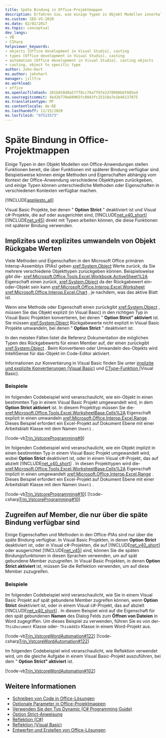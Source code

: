 ```yaml
---
title: Späte Bindung in Office-Projektmappen
description: Erfahren Sie, wie einige Typen in Objekt Modellen innerhalb Microsoft Office Anwendungen Funktionen bereitstellen, die über Funktionen mit späterer Bindung verfügbar sind.
ms.custom: SEO-VS-2020
ms.date: 02/02/2017
ms.topic: conceptual
dev_langs:
- VB
- CSharp
helpviewer_keywords:
- objects [Office development in Visual Studio], casting
- types [Office development in Visual Studio], casting
- automation [Office development in Visual Studio], casting objects
- casting, object to specific type
author: John-Hart
ms.author: johnhart
manager: jillfra
ms.workload:
- office
ms.openlocfilehash: 201b850d8a577f8cc76aff97e2370998b6f885ed
ms.sourcegitcommit: 4bd2b770e60965fc0843fc25318a7e1b46137875
ms.translationtype: MT
ms.contentlocale: de-DE
ms.lasthandoff: 12/15/2020
ms.locfileid: "97523573"
---
```

# <a name="late-binding-in-office-solutions"></a>Späte Bindung in Office-Projektmappen
  Einige Typen in den Objekt Modellen von Office-Anwendungen stellen Funktionen bereit, die über Funktionen mit späterer Bindung verfügbar sind. Beispielsweise können einige Methoden und Eigenschaften abhängig vom Kontext der Office-Anwendung verschiedene Objekttypen zurückgeben, und einige Typen können unterschiedliche Methoden oder Eigenschaften in verschiedenen Kontexten verfügbar machen.

 [!INCLUDE[appliesto_all](../vsto/includes/appliesto-all-md.md)]

 Visual Basic Projekte, bei denen " **Option Strict** " deaktiviert ist und Visual c#-Projekte, die auf oder ausgerichtet sind, [!INCLUDE[net_v40_short](../sharepoint/includes/net-v40-short-md.md)] [!INCLUDE[net_v45](../vsto/includes/net-v45-md.md)] direkt mit Typen arbeiten können, die diese Funktionen mit späterer Bindung verwenden.

## <a name="implicit-and-explicit-casting-of-object-return-values"></a>Implizites und explizites umwandeln von Objekt Rückgabe Werten
 Viele Methoden und Eigenschaften in den Microsoft Office primären Interop-Assemblys (PIAs) geben <xref:System.Object> Werte zurück, da Sie mehrere verschiedene Objekttypen zurückgeben können. Beispielsweise gibt die- <xref:Microsoft.Office.Tools.Excel.Workbook.ActiveSheet%2A> Eigenschaft einen zurück, <xref:System.Object> da der Rückgabewert ein-oder-Objekt sein kann <xref:Microsoft.Office.Interop.Excel.Worksheet> <xref:Microsoft.Office.Interop.Excel.Chart> , je nachdem, was das aktive Blatt ist.

 Wenn eine Methode oder Eigenschaft einen zurückgibt <xref:System.Object> , müssen Sie das Objekt explizit (in Visual Basic) in den richtigen Typ in Visual Basic Projekten konvertieren, bei denen " **Option Strict" aktiviert** ist. Sie müssen <xref:System.Object> Rückgabewerte nicht explizit in Visual Basic Projekte umwandeln, bei denen " **Option Strict** " deaktiviert ist.

 In den meisten Fällen listet die Referenz Dokumentation die möglichen Typen des Rückgabewerts für einen Member auf, der einen zurückgibt <xref:System.Object> . Beim Konvertieren oder Umwandeln des-Objekts wird IntelliSense für das-Objekt im Code-Editor aktiviert.

 Informationen zur Konvertierung in Visual Basic finden Sie unter [implizite und explizite Konvertierungen &#40;Visual Basic&#41;](/dotnet/visual-basic/programming-guide/language-features/data-types/implicit-and-explicit-conversions) und [CType-Funktion &#40;](/dotnet/visual-basic/language-reference/functions/ctype-function)Visual Basic&#41;.

### <a name="examples"></a>Beispiele
 Im folgenden Codebeispiel wird veranschaulicht, wie ein-Objekt in einen bestimmten Typ in einem Visual Basic Projekt umgewandelt wird, in dem **Option Strict aktiviert** ist. In diesem Projekttyp müssen Sie die- <xref:Microsoft.Office.Tools.Excel.WorksheetBase.Cells%2A> Eigenschaft explizit in einen umwandeln <xref:Microsoft.Office.Interop.Excel.Range> . Dieses Beispiel erfordert ein Excel-Projekt auf Dokument Ebene mit einer Arbeitsblatt Klasse mit dem Namen `Sheet1` .

 [!code-vb[Trin_VstcoreProgramming#9](../vsto/codesnippet/VisualBasic/Trin_VstcoreProgrammingExcelVB/Sheet1.vb#9)]

 Im folgenden Codebeispiel wird veranschaulicht, wie ein Objekt implizit in einen bestimmten Typ in einem Visual Basic Projekt umgewandelt wird, wobei **Option Strict** deaktiviert ist, oder in einem Visual c#-Projekt, das auf abzielt [!INCLUDE[net_v40_short](../sharepoint/includes/net-v40-short-md.md)] . In diesen Projekttypen wird die- <xref:Microsoft.Office.Tools.Excel.WorksheetBase.Cells%2A> Eigenschaft implizit in einen umgewandelt <xref:Microsoft.Office.Interop.Excel.Range> . Dieses Beispiel erfordert ein Excel-Projekt auf Dokument Ebene mit einer Arbeitsblatt Klasse mit dem Namen `Sheet1` .

 [!code-vb[Trin_VstcoreProgramming#10](../vsto/codesnippet/VisualBasic/Trin_VstcoreProgrammingExcelVB/Sheet1.vb#10)]
 [!code-csharp[Trin_VstcoreProgramming#10](../vsto/codesnippet/CSharp/Trin_VstcoreProgrammingExcelCS/Sheet1.cs#10)]

## <a name="access-members-that-are-available-only-through-late-binding"></a>Zugreifen auf Member, die nur über die späte Bindung verfügbar sind
 Einige Eigenschaften und Methoden in den Office-PIAs sind nur über die späte Bindung verfügbar. In Visual Basic Projekten, in denen **Option Strict** deaktiviert ist, oder in Visual c#-Projekten, die auf [!INCLUDE[net_v40_short](../sharepoint/includes/net-v40-short-md.md)] oder ausgerichtet [!INCLUDE[net_v45](../vsto/includes/net-v45-md.md)] sind, können Sie die späten Bindungsfunktionen in diesen Sprachen verwenden, um auf spät gebundene Member zuzugreifen. In Visual Basic Projekten, in denen **Option Strict aktiviert** ist, müssen Sie die Reflektion verwenden, um auf diese Member zuzugreifen.

### <a name="examples"></a>Beispiele
 Im folgenden Codebeispiel wird veranschaulicht, wie Sie in einem Visual Basic Projekt auf spät gebundene Member zugreifen können, wenn **Option Strict** deaktiviert ist, oder in einem Visual c#-Projekt, das auf abzielt [!INCLUDE[net_v40_short](../sharepoint/includes/net-v40-short-md.md)] . In diesem Beispiel wird auf die Eigenschaft für den spät gebundenen **Namen** des Dialog Felds zum **Öffnen von Dateien** in Word zugegriffen. Um dieses Beispiel zu verwenden, führen Sie es von der- `ThisDocument` Klasse oder- `ThisAddIn` Klasse in einem Word-Projekt aus.

 [!code-vb[Trin_VstcoreWordAutomation#122](../vsto/codesnippet/VisualBasic/Trin_VstcoreWordAutomationVB/ThisDocument.vb#122)]
 [!code-csharp[Trin_VstcoreWordAutomation#122](../vsto/codesnippet/CSharp/Trin_VstcoreWordAutomationCS/ThisDocument.cs#122)]

 Im folgenden Codebeispiel wird veranschaulicht, wie Reflektion verwendet wird, um die gleiche Aufgabe in einem Visual Basic-Projekt auszuführen, bei dem " **Option Strict" aktiviert** ist.

 [!code-vb[Trin_VstcoreWordAutomation#102](../vsto/codesnippet/VisualBasic/Trin_VstcoreWordAutomationVB/ThisDocument.vb#102)]

## <a name="see-also"></a>Weitere Informationen
- [Schreiben von Code in Office-Lösungen](../vsto/writing-code-in-office-solutions.md)
- [Optionale Parameter in Office-Projektmappen](../vsto/optional-parameters-in-office-solutions.md)
- [Verwenden Sie den Typ Dynamic &#40;C&#35; Programming Guide&#41;](/dotnet/csharp/programming-guide/types/using-type-dynamic)
- [Option Strict-Anweisung](/dotnet/visual-basic/language-reference/statements/option-strict-statement)
- [Reflektion (C#)](/dotnet/csharp/programming-guide/concepts/reflection)
- [Reflektion (Visual Basic)](/dotnet/visual-basic/programming-guide/concepts/reflection)
- [Entwerfen und Erstellen von Office-Lösungen](../vsto/designing-and-creating-office-solutions.md)
